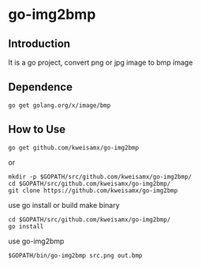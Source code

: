# go-img2bmp

## Introduction
It is a go project, convert png or jpg image to bmp image

## Dependence

```
go get golang.org/x/image/bmp
```

## How to Use


```
go get github.com/kweisamx/go-img2bmp
```
or 
```
mkdir -p $GOPATH/src/github.com/kweisamx/go-img2bmp/
cd $GOPATH/src/github.com/kweisamx/go-img2bmp/
git clone https://github.com/kweisamx/go-img2bmp
```

use go install or build make binary


```
cd $GOPATH/src/github.com/kweisamx/go-img2bmp/
go install
```


use go-img2bmp

```
$GOPATH/bin/go-img2bmp src.png out.bmp
```
